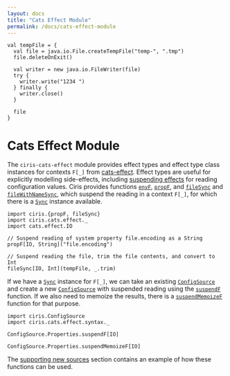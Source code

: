 ```yaml
---
layout: docs
title: "Cats Effect Module"
permalink: /docs/cats-effect-module
---
```


```tut:invisible
val tempFile = {
  val file = java.io.File.createTempFile("temp-", ".tmp")
  file.deleteOnExit()

  val writer = new java.io.FileWriter(file)
  try {
    writer.write("1234 ")
  } finally {
    writer.close()
  }

  file
}
```

# Cats Effect Module
The `ciris-cats-effect` module provides effect types and effect type class instances for contexts `F[_]` from [cats-effect][cats-effect]. Effect types are useful for explicitly modelling side-effects, including [suspending effects](/docs/basics#suspending-effects) for reading configuration values. Ciris provides functions [`envF`][envF], [`propF`][propF], and [`fileSync`][fileSync] and [`fileWithNameSync`][fileWithNameSync], which suspend the reading in a context `F[_]`, for which there is a [`Sync`][Sync] instance available.

```tut:book
import ciris.{propF, fileSync}
import ciris.cats.effect._
import cats.effect.IO

// Suspend reading of system property file.encoding as a String
propF[IO, String]("file.encoding")

// Suspend reading the file, trim the file contents, and convert to Int
fileSync[IO, Int](tempFile, _.trim)
```

If we have a [`Sync`][Sync] instance for `F[_]`, we can take an existing [`ConfigSource`][ConfigSource] and create a new [`ConfigSource`][ConfigSource] with suspended reading using the [`suspendF`][suspendF] function. If we also need to memoize the results, there is a [`suspendMemoizeF`][suspendMemoizeF] function for that purpose.

```tut:book
import ciris.ConfigSource
import ciris.cats.effect.syntax._

ConfigSource.Properties.suspendF[IO]

ConfigSource.Properties.suspendMemoizeF[IO]
```

The [supporting new sources](/docs/supporting-new-sources#suspending-effects) section contains an example of how these functions can be used.

[cats-effect]: https://github.com/typelevel/cats-effect
[envF]: /api/ciris/index.html#envF[F[_],Value](key:String)(implicitevidence$1:ciris.api.Applicative[F],implicitdecoder:ciris.ConfigDecoder[String,Value]):ciris.ConfigEntry[F,String,String,Value]
[fileSync]: /api/ciris/index.html#fileSync[F[_],Value](file:java.io.File,modifyFileContents:String=>String,charset:java.nio.charset.Charset)(implicitevidence$1:ciris.api.Sync[F],implicitdecoder:ciris.ConfigDecoder[String,Value]):ciris.ConfigEntry[F,(java.io.File,java.nio.charset.Charset),String,Value]
[fileWithNameSync]: /api/ciris/index.html#fileWithNameSync[F[_],Value](name:String,modifyFileContents:String=>String,charset:java.nio.charset.Charset)(implicitevidence$2:ciris.api.Sync[F],implicitdecoder:ciris.ConfigDecoder[String,Value]):ciris.ConfigEntry[F,(java.io.File,java.nio.charset.Charset),String,Value]
[propF]: /api/ciris/index.html#propF[F[_],Value](key:String)(implicitevidence$2:ciris.api.Sync[F],implicitdecoder:ciris.ConfigDecoder[String,Value]):ciris.ConfigEntry[F,String,String,Value]
[suspendF]: /api/ciris/ConfigSource.html#suspendF[G[_]](implicitevidence$1:ciris.api.Sync[G],implicitf:F~>G):ciris.ConfigSource[G,K,V]
[suspendMemoizeF]: /api/ciris/cats/effect/syntax$$CatsEffectConfigSourceIdSyntax.html#suspendMemoizeF[F[_]](implicitevidence$1:ciris.api.Apply[F],implicitevidence$2:cats.effect.LiftIO[F]):ciris.ConfigSource[F,K,V]
[Sync]: /api/ciris/api/Sync.html
[ConfigSource]: /api/ciris/ConfigSource.html
